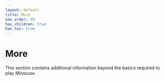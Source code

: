 ```yaml
---
layout: default
title: More
nav_order: 99
has_children: true
has_toc: true
---
```


# More

This section contains additional information beyond the basics required to play _Miracuse_. 
